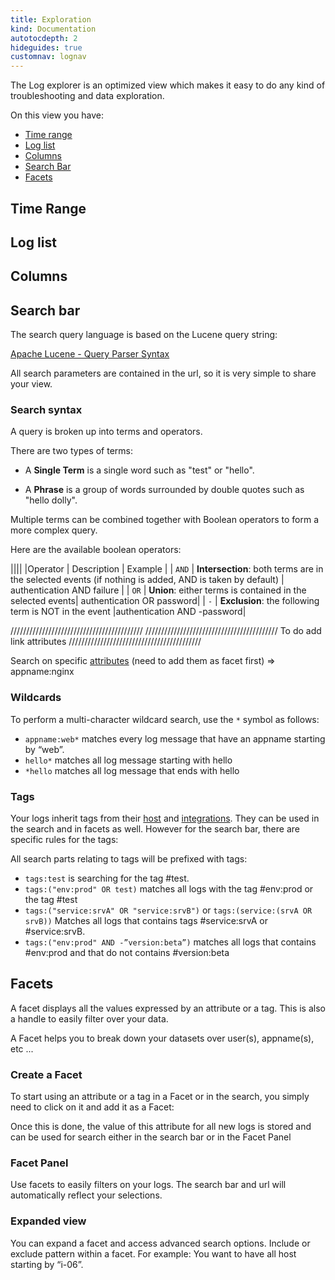 ```yaml
---
title: Exploration
kind: Documentation
autotocdepth: 2
hideguides: true
customnav: lognav
---
```


The Log explorer is an optimized view which makes it easy to do any kind of troubleshooting and data exploration.


On this view you have:


* [Time range](#time-range)
* [Log list](#log-list)
* [Columns](#columns)
* [Search Bar](#search-bar)
* [Facets](#facets)

## Time Range
## Log list
## Columns
## Search bar

The search query language is based on the Lucene query string:

[Apache Lucene - Query Parser Syntax](http://lucene.apache.org/core/2_9_4/queryparsersyntax.html)

All search parameters are contained in the url, so it is very simple to share your view.

### Search syntax
A query is broken up into terms and operators.

There are two types of terms:

* A **Single Term** is a single word such as "test" or "hello".

* A **Phrase** is a group of words surrounded by double quotes such as "hello dolly".

Multiple terms can be combined together with Boolean operators to form a more complex query.

Here are the available boolean operators:

||||
|Operator | Description | Example |
| `AND` | **Intersection**: both terms are in the selected events (if nothing is added, AND is taken by default) | authentication AND failure |
| `OR` | **Union**: either terms is contained in the selected events| authentication OR password|
| `-` | **Exclusion**: the following term is NOT in the event |authentication AND -password|

//////////////////////////////////////////
////////////////////////////////////////// To do add link attributes
//////////////////////////////////////////

Search on specific [attributes]() (need to add them as facet first) => appname:nginx

### Wildcards
To perform a multi-character wildcard search, use the `*` symbol as follows:

* `appname:web*`  matches every log message that have an appname starting by “web”.
* `hello*` matches all log message starting with hello
* `*hello` matches all log message that ends with hello

### Tags

Your logs inherit tags from their [host](https://docs.datadoghq.com/hostnames/) and [integrations](https://docs.datadoghq.com/integrations/). 
They can be used in the search and in facets as well. However for the search bar, there are specific rules for the tags:

All search parts relating to tags will be prefixed with tags: 
* `tags:test` is searching for the tag #test.
* `tags:("env:prod" OR test)` matches all logs with the tag #env:prod or the tag #test 
* `tags:("service:srvA" OR "service:srvB")` or `tags:(service:(srvA OR srvB))` Matches all logs that contains tags #service:srvA or #service:srvB.
* `tags:("env:prod" AND -”version:beta”)` matches all logs that contains #env:prod and that do not contains #version:beta


## Facets 

A facet displays all the values expressed by an attribute or a tag. This is also a handle to easily filter over your data.

A Facet helps you to break down your datasets over user(s), appname(s), etc ...

### Create a Facet

To start using an attribute or a tag in a Facet or in the search, you simply need to click on it and add it as a Facet:
 
Once this is done, the value of this attribute for all new logs is  stored and can be used for search either in the search bar or in the Facet Panel

### Facet Panel

Use facets to easily filters on your logs. The search bar and url will automatically reflect your selections.

### Expanded view

You can expand a facet and access advanced search options.
Include or exclude pattern within a facet.
For example: You want to have all host starting by “i-06”. 